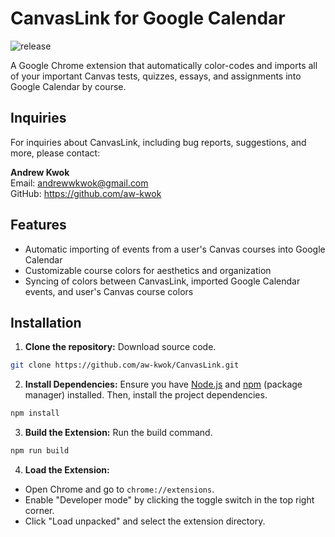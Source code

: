 # CanvasLink for Google Calendar
![release](https://img.shields.io/badge/release-v0.1.0-blue?style=flat&logo=github&logoColor=%23ffffff)

A Google Chrome extension that automatically color-codes and imports all of your important Canvas tests, quizzes, essays, and assignments into Google Calendar by course.


## Inquiries
For inquiries about CanvasLink, including bug reports, suggestions, and more, please contact:

**Andrew Kwok** \
Email: andrewwkwok@gmail.com \
GitHub: https://github.com/aw-kwok

## Features
- Automatic importing of events from a user's Canvas courses into Google Calendar
- Customizable course colors for aesthetics and organization
- Syncing of colors between CanvasLink, imported Google Calendar events, and user's Canvas course colors

## Installation

1. **Clone the repository:** Download source code.

```sh
git clone https://github.com/aw-kwok/CanvasLink.git
```
2. **Install Dependencies:** Ensure you have [Node.js](https://nodejs.org/en/download/package-manager) and [npm](https://docs.npmjs.com/downloading-and-installing-node-js-and-npm) (package manager) installed. Then, install the project dependencies.
```sh
npm install
```

3. **Build the Extension:** Run the build command.
```sh
npm run build
```

4. **Load the Extension:**
- Open Chrome and go to `chrome://extensions`.
- Enable "Developer mode" by clicking the toggle switch in the top right corner.
- Click "Load unpacked" and select the extension directory.